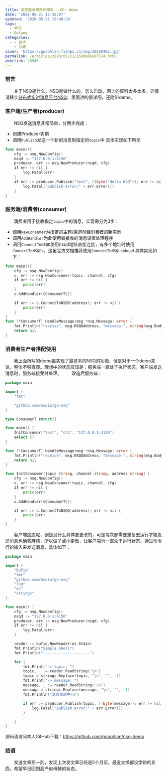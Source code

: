 ```yaml
---
title: 高性能消息队列NSQ---GO--demo
date: '2020-05-21 15:38:07'
updated: '2020-05-21 15:40:28'
tags:
  - 学习
  - Golang
categories:
  - - 技术
    - 后端
cover: 'https://gooohlan.fishpi.cn/img/20180403.jpg'
permalink: /articles/2020/05/21/1590046687574.html
abbrlink: 28940
---
```

### 前言

&emsp;&emsp;关于NSQ是什么，NSQ是做什么的，怎么启动，网上的资料太多太多，详情请移步[分布式实时消息平台NSQ](https://zhuanlan.zhihu.com/p/37081073)，里面讲的很详细，还附带demo。

### 客户端/生产者(producer)
&emsp;&emsp;NSQ发送消息非常简单，分两步完成：
* 创建Producer实例
* 调用`Publish`发送一个新的消息到指定的`topic`中
具体实现如下所示
```go
func main(){
	cfg := nsq.NewConfig()
	nsqd := "127.0.0.1:4150"
	producer, err := nsq.NewProducer(nsqd, cfg)
	if err != nil {
		log.Fatal(err)
	}
	if err := producer.Publish("test", []byte("Hello NSQ")); err != nil {
		log.Fatal("publish error:" + err.Error())
	}
}
```
### 服务端/消费者(consumer)
&emsp;&emsp;消费者用于接收指定`topic`中的消息，实现需分为3步：
* 调用`NewConsumer`为指定的主题/渠道创建消费者的新实例
* 调用`AddHandler`为此使用者接收的消息设置处理程序
* 调用`ConnectToNSQD`使用nsqd地址直接连接，有多个地址时使用`ConnectToNSQDs`，这里官方文档推荐使用`ConnectToNSQLookupd`
具体实现如下：
```go
func main(){
	cfg := nsq.NewConfig()
	c, err := nsq.NewConsumer(topic, channel, cfg)
	if err != nil {
		panic(err)
	}
	c.AddHandler(&ConsumerT{})

	if err := c.ConnectToNSQD(address); err != nil {
		panic(err)
	}
}
func (*ConsumerT) HandleMessage(msg *nsq.Message) error {
	fmt.Println("receive", msg.NSQDAddress, "message:", string(msg.Body))
	return nil
}
```
### 消费者生产者搭配使用
&emsp;&emsp;我上面所写的demo虽实现了最基本的NSQ的功能，但是对于一个demo来说，整体不够直观。理想中的状态应该是：服务端一直处于执行状态，客户端发送消息时，服务端接受并处理。
&emsp;&emsp;改造后服务端：
```go
package main

import (
	"fmt"

	"github.com/nsqio/go-nsq"
)

type ConsumerT struct{}

func main() {
	InitConsumer("test", "ch1", "127.0.0.1:4150")
	select {}
}

func (*ConsumerT) HandleMessage(msg *nsq.Message) error {
	fmt.Println("receive", msg.NSQDAddress, "message:", string(msg.Body))
	return nil
}

func InitConsumer(topic string, channel string, address string) {
	cfg := nsq.NewConfig()
	c, err := nsq.NewConsumer(topic, channel, cfg)
	if err != nil {
		panic(err)
	}
	c.AddHandler(&ConsumerT{})

	if err := c.ConnectToNSQD(address); err != nil {
		panic(err)
	}
}

```
&emsp;&emsp;客户端这边呢，倒是没什么具体要更改的，可是每次都需要重复去运行才能发送消息也确实麻烦，所以做了点小更改，让客户端也一直处于运行状态，通过命令行的输入来发送消息，具体如下：
```go
package main

import (
	"bufio"
	"fmt"
	"github.com/nsqio/go-nsq"
	"log"
	"os"
	"strings"
)

func main() {
	cfg := nsq.NewConfig()
	nsqd := "127.0.0.1:4150"
	producer, err := nsq.NewProducer(nsqd, cfg)
	if err != nil {
		log.Fatal(err)
	}

	reader := bufio.NewReader(os.Stdin)
	fmt.Println("Simple Shell")
	fmt.Println("---------------------")

	for {
		fmt.Print("-> topic: ")
		topic, _ := reader.ReadString('\n')
		topic = strings.Replace(topic, "\n", "", -1)
		fmt.Print("-> message: ")
		message, _ := reader.ReadString('\n')
		message = strings.Replace(message, "\n", "", -1)
		fmt.Println("消息发送中\n")

		if err := producer.Publish(topic, []byte(message)); err != nil {
			log.Fatal("publish error:" + err.Error())
		}

	}
}
```
源码请访问本人GitHub下载：https://github.com/gooohlan/nsq-demo
### 结语
&emsp;&emsp;发送文章那一刻，发现上次发文章已经是5个月前，最近太懒都没学新的东西，希望早日回到高产似母猪的状态。
